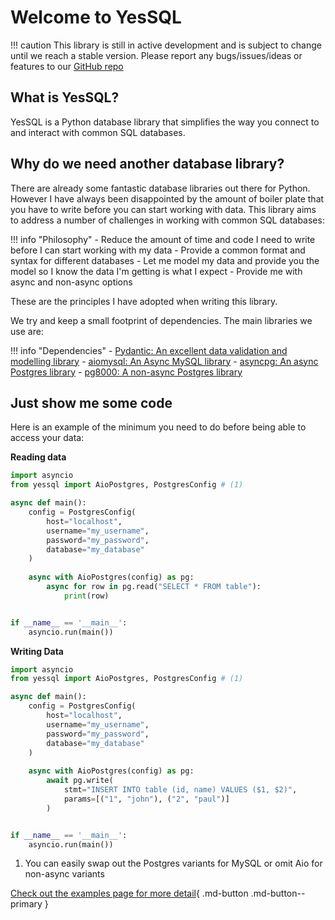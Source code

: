 # Welcome to YesSQL

!!! caution
    This library is still in active development and is subject to change until we reach a stable
    version. Please report any bugs/issues/ideas or features to our [GitHub repo](https://github.com/mitchelllisle/yessql)

## What is YesSQL?
YesSQL is a Python database library that simplifies the way you connect to and interact with common
SQL databases.

## Why do we need another database library?
There are already some fantastic database libraries out there for Python. However I have always been 
disappointed by the amount of boiler plate that you have to write before you can start working with
data. This library aims to address a number of challenges in working with common SQL databases:

!!! info "Philosophy"
    - Reduce the amount of time and code I need to write before I can start working with my data 
    - Provide a common format and syntax for different databases 
    - Let me model my data and provide you the model so I know the data I'm getting is what I expect 
    - Provide me with async and non-async options

These are the principles I have adopted when writing this library. 

We try and keep a small footprint of dependencies. The main libraries we use are:

!!! info "Dependencies"
    - [Pydantic: An excellent data validation and modelling library](https://pydantic-docs.helpmanual.io/)
    - [aiomysql: An Async MySQL library](https://pydantic-docs.helpmanual.io/)
    - [asyncpg: An async Postgres library](https://magicstack.github.io/asyncpg/current/)
    - [pg8000: A non-async Postgres library](https://github.com/tlocke/pg8000)


## Just show me some code
Here is an example of the minimum you need to do before being able to access your data:

**Reading data**

```python
import asyncio
from yessql import AioPostgres, PostgresConfig # (1)

async def main():
    config = PostgresConfig(
        host="localhost",
        username="my_username",
        password="my_password",
        database="my_database"
    )
    
    async with AioPostgres(config) as pg:
        async for row in pg.read("SELECT * FROM table"):
            print(row)


if __name__ == '__main__':
    asyncio.run(main())

```

**Writing Data**

```python
import asyncio
from yessql import AioPostgres, PostgresConfig # (1)

async def main():
    config = PostgresConfig(
        host="localhost",
        username="my_username",
        password="my_password",
        database="my_database"
    )
    
    async with AioPostgres(config) as pg:
        await pg.write(
            stmt="INSERT INTO table (id, name) VALUES ($1, $2)",
            params=[("1", "john"), ("2", "paul")]
        )


if __name__ == '__main__':
    asyncio.run(main())
```


1. You can easily swap out the Postgres variants for MySQL or omit Aio for non-async variants

[Check out the examples page for more detail](https://mitchelllisle.github.io/yessql/examples/){ .md-button .md-button--primary }
